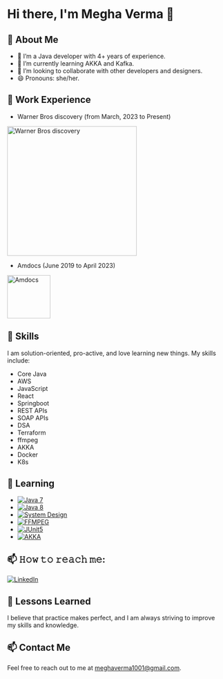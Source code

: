 # Hi there, I'm Megha Verma 👋

## 👀 About Me
- 🔭 I’m a Java developer with 4+ years of experience.
- 🌱 I’m currently learning AKKA and Kafka.
- 💞️ I’m looking to collaborate with other developers and designers.
- 😄 Pronouns: she/her.

## 🏢 Work Experience

- Warner Bros discovery (from March, 2023 to Present)
<img src="https://github.com/Megha1001/Megha1001/assets/35575924/36a55f0c-a0a2-4a93-b3c0-d5b5d57165e6" alt="Warner Bros discovery" width="300">

- Amdocs (June 2019 to April 2023)
<img src="https://github.com/Megha1001/Megha1001/assets/35575924/86a34b15-1ebb-48ce-9fdf-a72cd5e84d12" alt="Amdocs" width="100">


## 🚀 Skills
I am solution-oriented, pro-active, and love learning new things. My skills include:
- Core Java
- AWS
- JavaScript
- React
- Springboot
- REST APIs
- SOAP APIs
- DSA
- Terraform
- ffmpeg
- AKKA
- Docker
- K8s

## 🔗 Learning
- [![Java 7](https://img.shields.io/badge/Java-7-blue?style=for-the-badge&logo=java&logoColor=white)](https://github.com/Megha1001/Coding_in_java)
- [![Java 8](https://img.shields.io/badge/Java-8-blue?style=for-the-badge&logo=java&logoColor=white)](https://github.com/Megha1001/JAVA-8)
- [![System Design](https://img.shields.io/badge/System_Design-BrainStorming-yellow?style=for-the-badge&logo=data:image/png;base64,iVBORw0KGgoAAAANSUhEUgAAAB4AAAAeCAMAAAAM7l6QAAAABGdBTUEAALGPC/xhBQAAAAFzUkdCAK7OHOkAAABPUExURd////z8/Pm5ubp6enr6+vs7Ozv7+/x8fH19fX29vb39/f4+Pj5+fn6+/r6+vz8/Pz9/f3+/v7////wAAAP///wBZrKgAAAAcSURBVBhXY5hh/vx9Dp+HgAAB7OwZTRpfegAAAABJRU5ErkJggg==)](https://github.com/Megha1001/System-Design)
- [![FFMPEG](https://img.shields.io/badge/FFmpeg-007808.svg?style=for-the-badge&logo=FFmpeg&logoColor=white)](https://github.com/Megha1001/FFmpeg-MediaTranscoding-Streaming/)
- [![JUnit5](https://img.shields.io/badge/JUnit5-blue.svg?style=flat)](https://github.com/Megha1001/JUNIT5)
- [![AKKA](https://img.shields.io/badge/AKKA-blue.svg?style=flat)]([https://github.com/Megha1001/JUNIT5](https://github.com/Megha1001/AKKA))

## 📫 𝙷𝚘𝚠 𝚝𝚘 𝚛𝚎𝚊𝚌𝚑 𝚖𝚎:
[![LinkedIn](https://img.shields.io/badge/linkedin-0A66C2?style=for-the-badge&logo=linkedin&logoColor=white)](https://www.linkedin.com/in/megha-verma-37658315b/)

## 🎉 Lessons Learned
I believe that practice makes perfect, and I am always striving to improve my skills and knowledge.

## 📫 Contact Me
Feel free to reach out to me at meghaverma1001@gmail.com.
